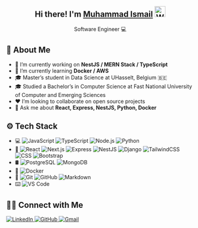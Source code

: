 <h2 align="center">
  Hi there! I'm <a href="https://github.com/ismaildev7">Muhammad Ismail</a>
  <img src="https://github.com/TheDudeThatCode/TheDudeThatCode/blob/master/Assets/Hi.gif" width="29" alt="Waving">
</h2>
<p align="center">Software Engineer 💻</p>

## 📖 About Me

- 🔭 I’m currently working on **NestJS / MERN Stack / TypeScript**
- 🌱 I’m currently learning **Docker / AWS**
- 🎓 Master’s student in Data Science at UHasselt, Belgium 🇧🇪
- 🎓 Studied a Bachelor’s in Computer Science at Fast National University of Computer and Emerging Sciences
- ❤️ I’m looking to collaborate on open source projects
- 💬 Ask me about **React, Express, NestJS, Python, Docker**

## ⚙ Tech Stack

- 💻
  ![JavaScript](https://img.shields.io/badge/-JavaScript-333333?style=flat&logo=javascript)
  ![TypeScript](https://img.shields.io/badge/-TypeScript-333333?style=flat&logo=typescript&logoColor=white)
  ![Node.js](https://img.shields.io/badge/-Node.js-333333?style=flat&logo=node.js)
  ![Python](https://img.shields.io/badge/-Python-333333?style=flat&logo=python)
- 🎨
  ![React](https://img.shields.io/badge/-React-333333?style=flat&logo=react)
  ![Next.js](https://img.shields.io/badge/next.js-333333?style=flat&logo=nextdotjs&logoColor=white)
  ![Express](https://img.shields.io/badge/-Express-333333?style=flat&logo=express)
  ![NestJS](https://img.shields.io/badge/-NestJs-red?style=flat&logo=nestjs)
  ![Django](https://img.shields.io/badge/-Django-008000?style=flat&logo=django)
  ![TailwindCSS](https://img.shields.io/badge/-tailwindcss-38B2AC?style=flat&logo=tailwind-css&logoColor=white)
  ![CSS](https://img.shields.io/badge/-CSS-333333?style=flat&logo=CSS3&logoColor=1572B6)
  ![Bootstrap](https://img.shields.io/badge/-Bootstrap-333333?style=flat&logo=bootstrap&logoColor=563D7C)
- 🛢
  ![PostgreSQL](https://img.shields.io/badge/-PostgreSQL-333333?style=flat&logo=postgresql)
  ![MongoDB](https://img.shields.io/badge/-MongoDB-333333?style=flat&logo=mongodb)
- 🐳
  ![Docker](https://img.shields.io/badge/-Docker-333333?style=flat&logo=docker)
- 📝
  ![Git](https://img.shields.io/badge/-Git-333333?style=flat&logo=git)
  ![GitHub](https://img.shields.io/badge/-GitHub-333333?style=flat&logo=github)
  ![Markdown](https://img.shields.io/badge/-Markdown-333333?style=flat&logo=markdown)
- ⌨️
  ![VS Code](https://img.shields.io/badge/-Visual%20Studio%20Code-333333?style=flat&logo=visual-studio-code&logoColor=007ACC)

## 🤝🏻 Connect with Me

<p>
  <a href="https://www.linkedin.com/in/ismaildev7" target="_blank">
    <img src="https://img.shields.io/badge/LinkedIn-Muhammad%20Ismail-blue?style=flat-square&logo=LinkedIn" alt="LinkedIn">
  </a>
  <a href="https://github.com/ismaildev7" target="_blank">
    <img src="https://img.shields.io/badge/GitHub-0A0A0A?style=flat-square&logo=github&logoColor=white" alt="GitHub">
  </a>
  <a href="mailto:muhammadismaildev@gmail.com" target="_blank">
    <img src="https://img.shields.io/badge/Gmail-FFF?style=flat-square&logo=gmail&logoColor=red" alt="Gmail">
  </a>
</p>
